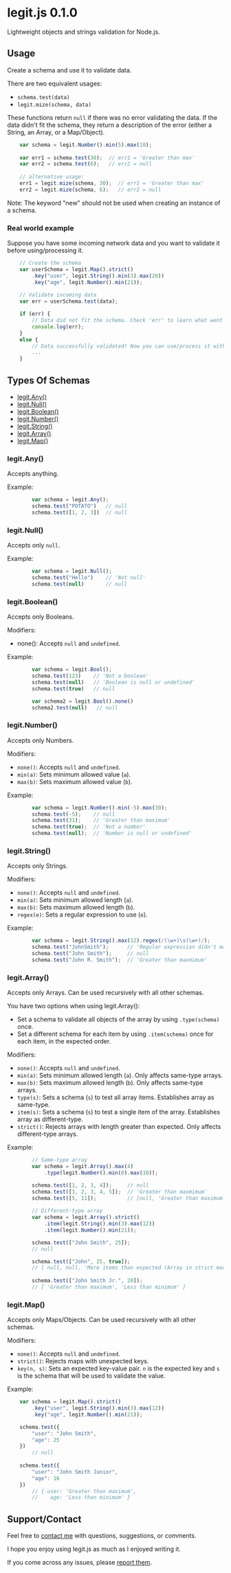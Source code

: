 # legit.js 0.1.0

Lightweight objects and strings validation for Node.js.


## Usage

Create a schema and use it to validate data.

There are two equivalent usages:
- `schema.test(data)`
- `legit.mize(schema, data)`

These functions return `null` if there was no error validating the data.
If the data didn't fit the schema, they return a description of the error (either a String, an Array, or a Map/Object).

```js
    var schema = legit.Number().min(5).max(10);
    
    var err1 = schema.test(30);  // err1 = 'Greater than max'
    var err2 = schema.test(6);   // err2 = null
    
    // alternative usage:
    err1 = legit.mize(schema, 30);  // err1 = 'Greater than max'
    err2 = legit.mize(schema, 6);   // err2 = null
```

Note: The keyword "new" should not be used when creating an instance of a schema.

### Real world example

Suppose you have some incoming network data and you want to validate it before using/processing it.

```js
    // Create the schema
    var userSchema = legit.Map().strict()
        .key("user", legit.String().min(3).max(20))
        .key("age", legit.Number().min(21));
    
    // Validate incoming data
    var err = userSchema.test(data);

    if (err) {
        // Data did not fit the schema. Check 'err' to learn what went wrong.
        console.log(err);
    }
    else {
        // Data successfully validated! Now you can use/process it with confidence.
        ...
    }
```


## Types Of Schemas

- [legit.Any()](#legitany)
- [legit.Null()](#legitnull)
- [legit.Boolean()](#legitboolean)
- [legit.Number()](#legitnumber)
- [legit.String()](#legitstring)
- [legit.Array()](#legitarray)
- [legit.Map()](#legitmap)


### legit.Any()

Accepts anything.

Example:
```js
        var schema = legit.Any();
        schema.test("POTATO")   // null
        schema.test([1, 2, 3])  // null
```

### legit.Null()

Accepts only `null`.

Example:
```js
        var schema = legit.Null();
        schema.test("Hello")    // 'Not null'
        schema.test(null)       // null
```

### legit.Boolean()

Accepts only Booleans.

Modifiers:
- none(): Accepts `null` and `undefined`.

Example:
```js
        var schema = legit.Bool();
        schema.test(123)    // 'Not a boolean'
        schema.test(null)   // 'Boolean is null or undefined'
        schema.test(true)   // null

        var schema2 = legit.Bool().none()
        schema2.test(null)   // null
```

### legit.Number()

Accepts only Numbers.

Modifiers:
- `none()`: Accepts `null` and `undefined`.
- `min(a)`: Sets minimum allowed value (`a`).
- `max(b)`: Sets maximum allowed value (`b`).

Example:
```js
        var schema = legit.Number().min(-5).max(30);
        schema.test(-5);    // null
        schema.test(31);    // 'Greater than maximum'
        schema.test(true);  // 'Not a number'
        schema.test(null);  // 'Number is null or undefined'
```

### legit.String()

Accepts only Strings.

Modifiers:
- `none()`: Accepts `null` and `undefined`.
- `min(a)`: Sets minimum allowed length (`a`).
- `max(b)`: Sets maximum allowed length (`b`).
- `regex(e)`: Sets a regular expression to use (`e`).

Example:
```js
        var schema = legit.String().max(12).regex(/(\w+)\s(\w+)/);
        schema.test("JohnSmith");      // 'Regular expression didn't match'
        schema.test("John Smith");     // null
        schema.test("John R. Smith");  // 'Greater than maxmimum'
```

### legit.Array()

Accepts only Arrays. Can be used recursively with all other schemas.

You have two options when using legit.Array():
- Set a schema to validate all objects of the array by using `.type(schema)` once.
- Set a different schema for each item by using `.item(schema)` once for each item, in the expected order.

Modifiers:
- `none()`: Accepts `null` and `undefined`.
- `min(a)`: Sets minimum allowed length (`a`). Only affects same-type arrays.
- `max(b)`: Sets maximum allowed length (`b`). Only affects same-type arrays.
- `type(s)`: Sets a schema (`s`) to test all array items. Establishes array as same-type.
- `item(s)`: Sets a schema (`s`) to test a single item of the array. Establishes array as different-type.
- `strict()`: Rejects arrays with length greater than expected. Only affects different-type arrays.

Example:
```js
        // Same-type array
        var schema = legit.Array().max(4)
            .type(legit.Number().min(0).max(10));

        schema.test([1, 2, 3, 4]);     // null
        schema.test([1, 2, 3, 4, 5]);  // 'Greater than maxmimum'
        schema.test([5, 11]);          // [null, 'Greater than maximum']
        
        // Different-type array
        var schema = legit.Array().strict()
            .item(legit.String().min(3).max(12))
            .item(legit.Number().min(21));

        schema.test(["John Smith", 25]);
        // null

        schema.test(["John", 25, true]);  
        // [ null, null, 'More items than expected (Array in strict mode)' ]
        
        schema.test(["John Smith Jr.", 20]);
        // [ 'Greater than maximum', 'Less than minimum' ]
```

### legit.Map()

Accepts only Maps/Objects. Can be used recursively with all other schemas.

Modifiers:
- `none()`: Accepts `null` and `undefined`.
- `strict()`: Rejects maps with unexpected keys.
- `key(n, s)`: Sets an expected key-value pair. `n` is the expected key and `s` is the schema that will be used to validate the value.

Example:
```js
    var schema = legit.Map().strict()
        .key("user", legit.String().min(3).max(12))
        .key("age", legit.Number().min(21));

    schema.test({
        "user": "John Smith",
        "age": 25
    }) 
        // null
    
    schema.test({
        "user": "John Smith Junior",
        "age": 16
    })
        // { user: 'Greater than maximum',
        //    age: 'Less than minimum' } 


```

## Support/Contact

Feel free to [contact me](https://github.com/danaugrs) with questions, suggestions, or comments.

I hope you enjoy using legit.js as much as I enjoyed writing it.

If you come across any issues, please [report them](https://github.com/danaugrs/legitjs/issues).

